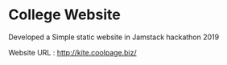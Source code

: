 # College Website

Developed a Simple static website in Jamstack hackathon 2019

Website URL : http://kite.coolpage.biz/
